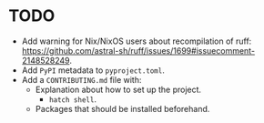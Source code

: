 # TODO
- Add warning for Nix/NixOS users about recompilation of ruff: https://github.com/astral-sh/ruff/issues/1699#issuecomment-2148528249.
- Add `PyPI` metadata to `pyproject.toml`.
- Add a `CONTRIBUTING.md` file with:
    - Explanation about how to set up the project.
        - `hatch shell`.
    - Packages that should be installed beforehand.

